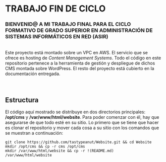 # TRABAJO FIN DE CICLO
### BIENVENID@ A MI TRABAJO FINAL PARA EL CICLO FORMATIVO DE GRADO SUPERIOR EN ADMINISTRACIÓN DE SISTEMAS INFORMÁTICOS EN RED (ASIR)
</br>
Este proyecto está montado sobre un VPC en AWS. El servicio que se ofrece es hosting de <i>Content Management Systems</i>. Todo el código en este repositorio pertenece a la herramienta de gestión y despliegue de dichos CMS montada sobre WordPress. El resto del proyecto está cubierto en la documentación entregada.  
</br>  

</br>

</br>  

## Estructura
El código aquí mostrado se distribuye en dos directorios principales: **/opt/cms** y **/var/www/html/website**. Para poder comenzar con él, hay que asegurarse de que todo esté en su sitio. Lo primero que se tiene que hacer es clonar el repositorio y mover cada cosa a su sitio con los comandos que se muestran a continuación:
```
git clone https://github.com/tastypeanut/Website.git && cd Website
mkdir /opt/cms && cp -r cms /opt/cms
mkdir /var/www/html/website && cp -r !(README.md) /var/www/html/website
```
